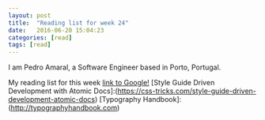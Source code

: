 ```yaml
---
layout: post
title:  "Reading list for week 24"
date:   2016-06-20 15:04:23
categories: [read]
tags: [read]
---
```

I am Pedro Amaral, a Software Engineer based in Porto, Portugal.

My reading list for this week 
[link to Google!](http://google.com)
[Style Guide Driven Development with Atomic Docs]:(https://css-tricks.com/style-guide-driven-development-atomic-docs)
[Typography Handbook]:(http://typographyhandbook.com)
